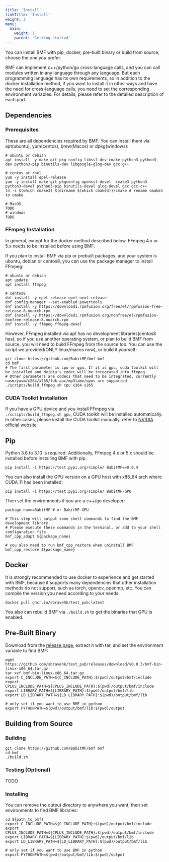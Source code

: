 ```yaml
---
title: 'Install'
linkTitle: 'Install'
weight: 1
menu:
  main:
    weight: 1
    parent: 'Getting started'
---
```


You can install BMF with pip, docker, pre-built binary or build from source, choose the one you prefer.

BMF can implement c++/python/go cross-language calls, and you can call modules written in any language through any language. But each programming language has its own requirements, so in addition to the docker installation method, if you want to install it in other ways and have the need for cross-language calls, you need to set the corresponding environment variables. For details, please refer to the detailed description of each part.

## Dependencies

### Prerequisites

These are all dependencies required by BMF. You can install them via apt(ubuntu), yum(centos), brew(Macos) or dpkg(windows):

```Shell
# ubuntu or debian
apt install -y make git pkg-config libssl-dev cmake python3 python3-dev python3-pip binutils-dev libgoogle-glog-dev gcc g++

# centos or rhel
yum -y install epel-release
yum -y install make git pkgconfig openssl-devel  cmake3 python3 python3-devel python3-pip binutils-devel glog-devel gcc gcc-c++
ln -s $(which cmake3) $(dirname $(which cmake3))/cmake # rename cmake3 to cmake

# MacOS
TODO
# windows
TODO
```

### FFmpeg Installation

In general, except for the docker method described below, FFmpeg 4.x or 5.x needs to be installed before using BMF. 

If you plan to install BMF via pip or prebuilt packages, and your system is ubuntu, debian or centos8, you can use the package manager to install FFmpeg:

```Shell
# ubuntu or debian
apt update
apt install ffmpeg

# centos8
dnf install -y epel-release epel-next-release
dnf config-manager --set-enabled powertools
dnf install -y https://download1.rpmfusion.org/free/el/rpmfusion-free-release-8.noarch.rpm
dnf install -y https://download1.rpmfusion.org/nonfree/el/rpmfusion-nonfree-release-8.noarch.rpm
dnf install -y ffmpeg ffmpeg-devel
```

However, FFmpeg installed via apt has no development libraries(centos8 has), so if you use another operating system, or plan to build BMF from  source, you will need to build FFmpeg from the source too. You can use the script we provided(ONLY linux/macos now), or build it yourself:

```Shell
git clone https://github.com/BabitMF/bmf bmf
cd bmf
# The first parameter is cpu or gpu. If it is gpu, cuda toolkit will be installed and Nvidia's codec will be integrated into ffmpeg.
# Other parameters are codecs that need to be integrated, currently nasm/yasm/x264/x265/fdk-aac/mp3lame/opus are supported
./scripts/build_ffmpeg.sh cpu x264 x265
```

### CUDA Toolkit Installation

If you have a GPU device and you install FFmpeg via `./scripts/build_ffmpeg.sh gpu`, CUDA toolkit will be installed automatically. In other cases, please install the CUDA toolkit manually, refer to [NVIDIA official website](https://developer.nvidia.com/cuda-11.0-download-archive)

## Pip

Python 3.6 to 3.10 is required: Additionally, FFmpeg 4.x or 5.x should be installed before installing BMF with pip.

```Shell
pip install -i https://test.pypi.org/simple/ BabitMF==0.0.4
```

You can also install the GPU version on a GPU host with x86_64 arch where CUDA 11 has been installed:

```Shell
pip install -i https://test.pypi.org/simple/ BabitMF-GPU
```

Then set the environments if you are a c++/go developer:

```Shell
package_name=BabitMF # or BabitMF-GPU

# This step will output some shell commands to find the BMF development library.
# Please execute these commands in the terminal, or add to your shell configuration file
bmf_cpp_adapt ${package_name} 

# you also need to run bmf_cpp_restore when uninstall BMF
bmf_cpp_restore ${package_name}
```

## Docker

It is strongly recommended to use docker to experience and get started with BMF, because it supports many dependencies that other installation methods do not support, such as torch, opencv, openmp, etc. You can compile the version you need according to your needs.

```Shell
docker pull ghcr.io/sbravehk/test_pub:latest
```

You also can rebuild BMF via `./build.sh` to get the binaries that GPU is enabled.

## Pre-Built Binary

Download from the [release page](https://github.com/BabitMF/bmf/releases), extract it with tar, and set the environment variable to find BMF:

```Shell
wget https://github.com/sbravehk/test_pub/releases/download/v0.0.3/bmf-bin-linux-x86_64.tar.gz
tar xvf bmf-bin-linux-x86_64.tar.gz
export C_INCLUDE_PATH=${C_INCLUDE_PATH}:$(pwd)/output/bmf/include
export CPLUS_INCLUDE_PATH=${CPLUS_INCLUDE_PATH}:$(pwd)/output/bmf/include
export LIBRARY_PATH=${LIBRARY_PATH}:$(pwd)/output/bmf/lib
export LD_LIBRARY_PATH=${LD_LIBRARY_PATH}:$(pwd)/output/bmf/lib

# only set if you want to use BMF in python
export PYTHONPATH=$(pwd)/output/bmf/lib:$(pwd)/output
```

## Building from Source

### Building

```Shell
git clone https://github.com/BabitMF/bmf bmf
cd bmf
./build.sh
```

### Testing (Optional)

TODO

### Installing

You can remove the output directory to anywhere you want, then set environments to find BMF libraries:

```Shell
cd ${path_to_bmf}
export C_INCLUDE_PATH=${C_INCLUDE_PATH}:$(pwd)/output/bmf/include
export CPLUS_INCLUDE_PATH=${CPLUS_INCLUDE_PATH}:$(pwd)/output/bmf/include
export LIBRARY_PATH=${LIBRARY_PATH}:$(pwd)/output/bmf/lib
export LD_LIBRARY_PATH=${LD_LIBRARY_PATH}:$(pwd)/output/bmf/lib

# only set if you want to use BMF in python
export PYTHONPATH=$(pwd)/output/bmf/lib:$(pwd)/output
```

 